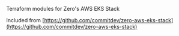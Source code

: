 Terraform modules for Zero's AWS EKS Stack

Included from [https://github.com/commitdev/zero-aws-eks-stack](https://github.com/commitdev/zero-aws-eks-stack)
